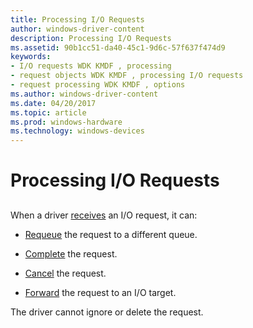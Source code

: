 ```yaml
---
title: Processing I/O Requests
author: windows-driver-content
description: Processing I/O Requests
ms.assetid: 90b1cc51-da40-45c1-9d6c-57f637f474d9
keywords:
- I/O requests WDK KMDF , processing
- request objects WDK KMDF , processing I/O requests
- request processing WDK KMDF , options
ms.author: windows-driver-content
ms.date: 04/20/2017
ms.topic: article
ms.prod: windows-hardware
ms.technology: windows-devices
---
```


# Processing I/O Requests


## <a href="" id="ddk-processing-i-o-requests-df"></a>


When a driver [receives](receiving-i-o-requests.md) an I/O request, it can:

-   [Requeue](requeuing-i-o-requests.md) the request to a different queue.

-   [Complete](completing-i-o-requests.md) the request.

-   [Cancel](canceling-i-o-requests.md) the request.

-   [Forward](forwarding-i-o-requests.md) the request to an I/O target.

The driver cannot ignore or delete the request.

 

 





